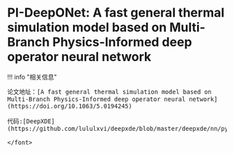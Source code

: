 # PI-DeepONet: A fast general thermal simulation model based on Multi-Branch Physics-Informed deep operator neural network

<script src="https://polyfill.io/v3/polyfill.min.js?features=es6"></script>
<script src="https://cdn.jsdelivr.net/npm/mathjax@3/es5/tex-chtml.js"></script>

!!! info "相关信息"
    <font size = 3.5>
    
    论文地址：[A fast general thermal simulation model based on Multi-Branch Physics-Informed deep operator neural network](https://doi.org/10.1063/5.0194245)

    代码:[DeepXDE](https://github.com/lululxvi/deepxde/blob/master/deepxde/nn/pytorch/deeponet.py)

    </font>